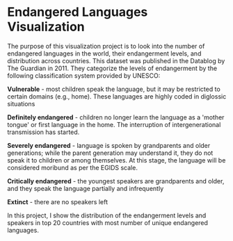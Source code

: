 # Endangered Languages Visualization 

The purpose of this visualization project is to look into the number of endangered languages in the world, their endangerment levels, and distribution across countries. This dataset was published in the Datablog by The Guardian in 2011. They categorize the levels of endangerment by the following classification system provided by UNESCO:

**Vulnerable** - most children speak the language, but it may be restricted to certain domains (e.g., home). These languages are highly coded in diglossic situations

**Definitely endangered** - children no longer learn the language as a 'mother tongue' or first language in the home. The interruption of intergenerational transmission has started.

**Severely endangered** - language is spoken by grandparents and older generations; while the parent generation may understand it, they do not speak it to children or among themselves. At this stage, the language will be considered moribund as per the EGIDS scale.

**Critically endangered** - the youngest speakers are grandparents and older, and they speak the language partially and infrequently

**Extinct** - there are no speakers left

In this project, I show the distribution of the endangerment levels and speakers in top 20 countries with most number of unique endangered languages. 
